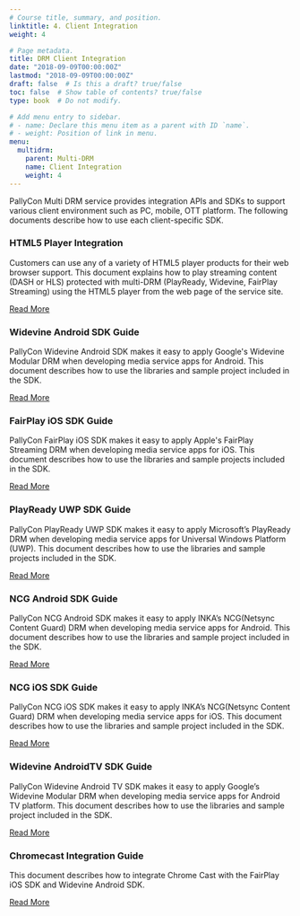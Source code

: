 ```yaml
---
# Course title, summary, and position.
linktitle: 4. Client Integration
weight: 4

# Page metadata.
title: DRM Client Integration
date: "2018-09-09T00:00:00Z"
lastmod: "2018-09-09T00:00:00Z"
draft: false  # Is this a draft? true/false
toc: false  # Show table of contents? true/false
type: book  # Do not modify.

# Add menu entry to sidebar.
# - name: Declare this menu item as a parent with ID `name`.
# - weight: Position of link in menu.
menu:
  multidrm:
    parent: Multi-DRM
    name: Client Integration
    weight: 4
---
```


PallyCon Multi DRM service provides integration APIs and SDKs to support various client environment such as PC, mobile, OTT platform. The following documents describe how to use each client-specific SDK.

<div class="row">
  <div class="col-sm-6">
    <div class="card">
      <div class="card-body">
        <h3 class="card-title">HTML5 Player Integration</h3>
        <p class="card-text">Customers can use any of a variety of HTML5 player products for their web browser support. This document explains how to play streaming content (DASH or HLS) protected with multi-DRM (PlayReady, Widevine, FairPlay Streaming) using the HTML5 player from the web page of the service site.</p>
        <a href="./html5-player/" class="btn btn-primary">Read More</a>
      </div>
    </div>
  </div>
  <div class="col-sm-6">    
    <div class="card">
      <div class="card-body">
        <h3 class="card-title">Widevine Android SDK Guide</h3>
        <p class="card-text">PallyCon Widevine Android SDK makes it easy to apply Google's Widevine Modular DRM when developing media service apps for Android. This document describes how to use the libraries and sample project included in the SDK.</p>
        <a href="./widevine-android/" class="btn btn-primary">Read More</a>
      </div>
    </div>
  </div>
  <div class="col-sm-6">  
    <div class="card">
      <div class="card-body">
        <h3 class="card-title">FairPlay iOS SDK Guide</h3>
        <p class="card-text">PallyCon FairPlay iOS SDK makes it easy to apply Apple's FairPlay Streaming DRM when developing media service apps for iOS. This document describes how to use the libraries and sample projects included in the SDK.</p>
        <a href="./fairplay-ios/" class="btn btn-primary">Read More</a>
      </div>
    </div>
  </div>
  <div class="col-sm-6">  
    <div class="card">
      <div class="card-body">
        <h3 class="card-title">PlayReady UWP SDK Guide</h3>
        <p class="card-text">PallyCon PlayReady UWP SDK makes it easy to apply Microsoft’s PlayReady DRM when developing media service apps for Universal Windows Platform (UWP). This document describes how to use the libraries and sample projects included in the SDK.</p>
        <a href="./playready-uwp/" class="btn btn-primary">Read More</a>
      </div>
    </div>
  </div>
  <div class="col-sm-6">  
    <div class="card">
      <div class="card-body">
        <h3 class="card-title">NCG Android SDK Guide</h3>
        <p class="card-text">PallyCon NCG Android SDK makes it easy to apply INKA’s NCG(Netsync Content Guard) DRM when developing media service apps for Android. This document describes how to use the libraries and sample project included in the SDK.</p>
        <a href="./ncg-android/" class="btn btn-primary">Read More</a>
      </div>
    </div>
  </div>
  <div class="col-sm-6">  
    <div class="card">
      <div class="card-body">
        <h3 class="card-title">NCG iOS SDK Guide</h3>
        <p class="card-text">PallyCon NCG iOS SDK makes it easy to apply INKA’s NCG(Netsync Content Guard) DRM when developing media service apps for iOS. This document describes how to use the libraries and sample project included in the SDK.</p>
        <a href="./ncg-ios/" class="btn btn-primary">Read More</a>
      </div>
    </div>
  </div>
  <div class="col-sm-6">  
    <div class="card">
      <div class="card-body">
        <h3 class="card-title">Widevine AndroidTV SDK Guide</h3>
        <p class="card-text">PallyCon Widevine Android TV SDK makes it easy to apply Google’s Widevine Modular DRM when developing media service apps for Android TV platform. This document describes how to use the libraries and sample project included in the SDK.</p>
        <a href="./widevine-androidtv/" class="btn btn-primary">Read More</a>
      </div>
    </div>
  </div>
  <div class="col-sm-6">  
    <div class="card">
      <div class="card-body">
        <h3 class="card-title">Chromecast Integration Guide</h3>
        <p class="card-text">This document describes how to integrate Chrome Cast with the FairPlay iOS SDK and Widevine Android SDK.</p>
        <a href="./chromecast-integration/" class="btn btn-primary">Read More</a>
      </div>
    </div>
  </div>
</div>
